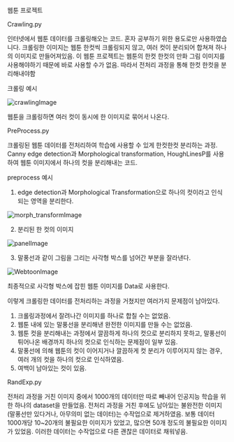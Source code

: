 웹툰 프로젝트

Crawling.py

인터넷에서 웹툰 데이터를 크롤링해오는 코드.  혼자 공부하기 위한 용도로만 사용하였습니다.
크롤링한 이미지는 웹툰 한컷씩 크롤링되지 않고, 여러 컷이 분리되어 합쳐져 하나의 이미지로 만들어져있음.
이 웹툰 프로젝트는 웹툰의 한컷 한컷의 만화 그림 이미지를 사용해야하기 때문에 바로 사용할 수가 없음.
따라서 전처리 과정을 통해 한컷 한컷을 분리해내야함

크롤링 예시

![crawlingImage](https://user-images.githubusercontent.com/54815470/133966483-6217447f-3f18-42e7-9270-dea5ac71a7ef.png)

웹툰을 크롤링하면 여러 컷이 동시에 한 이미지로 묶어서 나온다.


PreProcess.py

크롤링된 웹툰 데이터를 전처리하여 학습에 사용할 수 있게 한컷한컷 분리하는 과정.
Canny edge detection과 Morphological transformation, HoughLinesP를 사용하여 웹툰 이미지에서 하나의 컷을 분리해내는 코드.

preprocess 예시

1. edge detection과 Morphological Transformation으로 하나의 컷이라고 인식되는 영역을 분리한다.


![morph_transformImage](https://user-images.githubusercontent.com/54815470/133966845-33b0024a-ccaf-4104-a815-ed932bb93279.png)


2. 분리된 한 컷의 이미지


![panelImage](https://user-images.githubusercontent.com/54815470/133966924-2ddeeaf5-e958-485f-b655-9100693f592b.png)


3. 말풍선과 같이 그림을 그리는 사각형 박스를 넘어간 부분을 잘라낸다.

![WebtoonImage](https://user-images.githubusercontent.com/54815470/133966994-e43e3874-2d67-4272-9bad-e8ab59fbccdb.png)


최종적으로 사각형 박스에 잡힌 웹툰 이미지를 Data로 사용한다.

이렇게 크롤링한 데이터를 전처리하는 과정을 거쳤지만 여러가지 문제점이 남아있다.

1. 크롤링과정에서 잘려나간 이미지를 하나로 합칠 수는 없었음.
2. 웹툰 내에 있는 말풍선을 분리해낸 완전한 이미지를 만들 수는 없었음.
3. 웹툰 컷을 분리해내는 과정에서 깔끔하게 하나의 컷으로 분리하지 못하고, 말풍선이 튀어나온 배경까지 하나의 컷으로 인식하는 문제점이 일부 있음.
4. 말풍선에 의해 웹툰의 컷이 이어지거나 깔끔하게 컷 분리가 이루어지지 않는 경우, 여러 개의 컷을 하나의 컷으로 인식하였음.
5. 여백이 남아있는 컷이 있음. 


RandExp.py

전처리 과정을 거친 이미지 중에서 1000개의 데이터만 따로 빼내어 인공지능 학습을 위한 하나의 dataset을 만들었음.
전처리 과정을 거친 후에도 남아있는 불완전한 이미지(말풍선만 있다거나, 아무의미 없는 데이터)는 수작업으로 제거하였음.
보통 데이터 1000개당 10~20개의 불필요한 이미지가 있었고, 많으면 50개 정도의 불필요한 이미지가 있었음.
이러한 데이터는 수작업으로 다른 괜찮은 데이터로 채워넣음.
